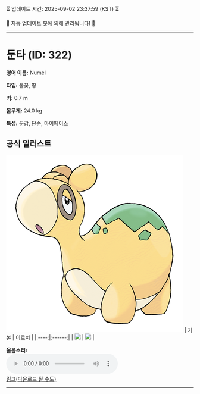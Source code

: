 
⏳ 업데이트 시간: 2025-09-02 23:37:59 (KST) ⏳

🤖 자동 업데이트 봇에 의해 관리됩니다! 🤖

---

# 둔타 (ID: 322)
**영어 이름:** Numel

**타입:** 불꽃, 땅

**키:** 0.7 m

**몸무게:** 24.0 kg

**특성:** 둔감, 단순, 마이페이스

## 공식 일러스트
![](https://raw.githubusercontent.com/PokeAPI/sprites/master/sprites/pokemon/other/official-artwork/322.png)
| 기본 | 이로치 |
|:----:|:------:|
| <img src="http://play.pokemonshowdown.com/sprites/ani/numel.gif" width="200"> | <img src="http://play.pokemonshowdown.com/sprites/ani-shiny/numel.gif" width="200"> |

**울음소리:**<br><audio controls src="https://raw.githubusercontent.com/PokeAPI/cries/main/cries/pokemon/latest/322.ogg"></audio><br> [링크(다운로드 될 수도)](https://raw.githubusercontent.com/PokeAPI/cries/main/cries/pokemon/latest/322.ogg)


---
